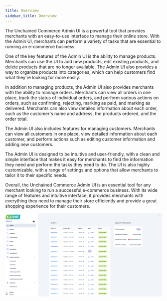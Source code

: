 ```yaml
---
title: Overview
sidebar_title: Overview
---
```


The Unchained Commerce Admin UI is a powerful tool that provides merchants with an easy-to-use interface to manage their online store. With the Admin UI, merchants can perform a variety of tasks that are essential to running an e-commerce business.

One of the key features of the Admin UI is the ability to manage products. Merchants can use the UI to add new products, edit existing products, and delete products that are no longer available. The Admin UI also provides a way to organize products into categories, which can help customers find what they're looking for more easily.

In addition to managing products, the Admin UI also provides merchants with the ability to manage orders. Merchants can view all orders in one place, track the status of individual orders, and perform various actions on orders, such as confirming, rejecting, marking as paid, and marking as delivered. Merchants can also view detailed information about each order, such as the customer's name and address, the products ordered, and the order total.

The Admin UI also includes features for managing customers. Merchants can view all customers in one place, view detailed information about each customer, and perform actions such as editing customer information and adding new customers.

The Admin UI is designed to be intuitive and user-friendly, with a clean and simple interface that makes it easy for merchants to find the information they need and perform the tasks they need to do. The UI is also highly customizable, with a range of settings and options that allow merchants to tailor it to their specific needs.

Overall, the Unchained Commerce Admin UI is an essential tool for any merchant looking to run a successful e-commerce business. With its wide range of features and intuitive interface, it provides merchants with everything they need to manage their store efficiently and provide a great shopping experience for their customers.

![diagram](../images/admin-ui/home.png)